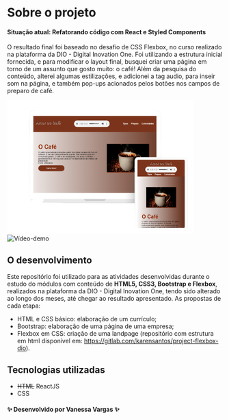 # Sobre o projeto

#### Situação atual: Refatorando código com React e Styled Components

O resultado final foi baseado no desafio de CSS Flexbox, no curso realizado na plataforma da DIO - Digital Inovation One. Foi utilizando a estrutura inicial fornecida, e para modificar o layout final, busquei criar uma página em torno de um assunto que gosto muito: o café! Além da pesquisa do conteúdo, alterei algumas estilizações, e adicionei a tag audio, para inseir som na página, e também pop-ups acionados pelos botões nos campos de preparo de café.

![Mockup-projeto](https://github.com/VanessaVargas/html-developer-DIO/blob/master/assets/img/mockup-cafe.png)
![Vídeo-demo](https://github.com/VanessaVargas/html-developer-DIO/blob/master/assets/projeto-cafe.gif)

## O desenvolvimento

Este repositório foi utilizado para as atividades desenvolvidas durante o estudo do módulos com conteúdo de **HTML5, CSS3, Bootstrap e Flexbox**, realizados na plataforma da DIO - Digital Inovation One, tendo sido alterado ao longo dos meses, até chegar ao resultado apresentado. As propostas de cada etapa:

- HTML e CSS básico: elaboração de um currículo;
- Bootstrap: elaboração de uma página de uma empresa;
- Flexbox em CSS: criação de uma landpage (repositório com estrutura em html disponível em: https://gitlab.com/karensantos/project-flexbox-dio).

## Tecnologias utilizadas

- ~~HTML~~ ReactJS
- CSS

#### ✨ Desenvolvido por Vanessa Vargas ✨
